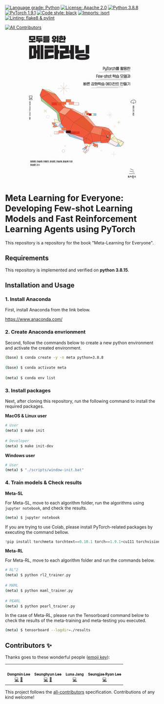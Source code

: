 [![Language grade: Python](https://img.shields.io/lgtm/grade/python/g/dongminlee94/meta-learning-for-everyone.svg?logo=lgtm&logoWidth=18)](https://lgtm.com/projects/g/dongminlee94/meta-learning-for-everyone/context:python)
[![License: Apache 2.0](https://img.shields.io/badge/license-Apache--2.0-green.svg)](https://opensource.org/licenses/Apache-2.0)
[![Python 3.8.8](https://img.shields.io/badge/python-3.8.8-blue.svg)](https://www.python.org/downloads/release/python-388/)
[![PyTorch 1.9.1](https://img.shields.io/badge/pytorch-1.9.1-red.svg)](https://pytorch.org/blog/pytorch-1.9-released/)
[![Code style: black](https://img.shields.io/badge/code%20style-black-000000.svg)](https://github.com/psf/black)
[![Imports: isort](https://img.shields.io/badge/imports-isort-white)](https://pycqa.github.io/isort/)
[![Linting: flake8 & pylint](https://img.shields.io/badge/linting-flake8%20%26%20pylint-deepblue)](https://pypi.org/project/pytest-pylint/)
<!-- ALL-CONTRIBUTORS-BADGE:START - Do not remove or modify this section -->
[![All Contributors](https://img.shields.io/badge/all_contributors-4-orange.svg?style=flat-square)](#contributors-)
<!-- ALL-CONTRIBUTORS-BADGE:END -->

<p align="center">
  <img src='img/cover.jpeg' width="400" />
</p>

# Meta Learning for Everyone: Developing Few-shot Learning Models and Fast Reinforcement Learning Agents using PyTorch

This repository is a repository for the book "Meta-Learning for Everyone".

## Requirements

This repository is implemented and verified on **python 3.8.15**.

## Installation and Usage

### 1. Install Anaconda

First, install Anaconda from the link below.

https://www.anaconda.com/

### 2. Create Anaconda envrionment

Second, follow the commands below to create a new python environment and activate the created environment.

```bash
(base) $ conda create -y -n meta python=3.8.8

(base) $ conda activate meta

(meta) $ conda env list
```

### 3. Install packages

Next, after cloning this repository, run the following command to install the required packages.

**MacOS & Linux user**

```bash
# User
(meta) $ make init

# Developer
(meta) $ make init-dev
```

**Windows user**

```bash
# User
(meta) $ "./scripts/window-init.bat"
```

### 4. Train models & Check results

**Meta-SL**

For Meta-SL, move to each algorithm folder, run the algorithms using `jupyter notebook`, and check the results.

```bash
(meta) $ jupyter notebook
```

If you are trying to use Colab, please install PyTorch-related packages by executing the command bellow.

```python
!pip install torchmeta torchtext==0.10.1 torch==1.9.1+cu111 torchvision==0.10.1+cu111 torchaudio==0.9.1 -f https://download.pytorch.org/whl/torch_stable.html
```

**Meta-RL**

For Meta-RL, move to each algorithm folder and run the commands below.

```bash
# RL^2
(meta) $ python rl2_trainer.py

# MAML
(meta) $ python maml_trainer.py

# PEARL
(meta) $ python pearl_trainer.py
```

In the case of Meta-RL, please run the Tensorboard command below to check the results of the meta-training and meta-testing you executed.

```bash
(meta) $ tensorboard --logdir=./results
```

## Contributors ✨

Thanks goes to these wonderful people ([emoji key](https://allcontributors.org/docs/en/emoji-key)):

<!-- ALL-CONTRIBUTORS-LIST:START - Do not remove or modify this section -->
<!-- prettier-ignore-start -->
<!-- markdownlint-disable -->
<table>
  <tr>
    <td align="center"><a href="https://github.com/dongminlee94/"><img src="https://avatars.githubusercontent.com/u/29733842?v=4?s=100" width="100px;" alt=""/><br /><sub><b>Dongmin Lee</b></sub></a><br /><a href="https://github.com/dongminlee94/meta-learning-for-everyone/commits?author=dongminlee94" title="Code">💻</a> <a href="https://github.com/dongminlee94/meta-learning-for-everyone/commits?author=dongminlee94" title="Documentation">📖</a></td>
    <td align="center"><a href="https://github.com/Clyde21c/"><img src="https://avatars.githubusercontent.com/u/35162035?v=4?s=100" width="100px;" alt=""/><br /><sub><b>Seunghyun Lee</b></sub></a><br /><a href="https://github.com/dongminlee94/meta-learning-for-everyone/commits?author=Clyde21c" title="Code">💻</a> <a href="https://github.com/dongminlee94/meta-learning-for-everyone/commits?author=Clyde21c" title="Documentation">📖</a></td>
    <td align="center"><a href="https://github.com/LunaJang"><img src="https://avatars.githubusercontent.com/u/25239851?v=4?s=100" width="100px;" alt=""/><br /><sub><b>Luna Jang</b></sub></a><br /><a href="https://github.com/dongminlee94/meta-learning-for-everyone/commits?author=LunaJang" title="Code">💻</a></td>
    <td align="center"><a href="https://www.endtoend.ai"><img src="https://avatars.githubusercontent.com/u/6107926?v=4?s=100" width="100px;" alt=""/><br /><sub><b>Seungjae Ryan Lee</b></sub></a><br /><a href="https://github.com/dongminlee94/meta-learning-for-everyone/commits?author=seungjaeryanlee" title="Code">💻</a></td>
  </tr>
</table>

<!-- markdownlint-restore -->
<!-- prettier-ignore-end -->

<!-- ALL-CONTRIBUTORS-LIST:END -->

This project follows the [all-contributors](https://github.com/all-contributors/all-contributors) specification. Contributions of any kind welcome!
